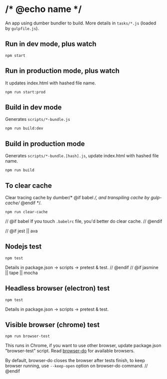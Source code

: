 # /* @echo name */

An app using dumber bundler to build. More details in `tasks/*.js` (loaded by `gulpfile.js`).

## Run in dev mode, plus watch

    npm start

## Run in production mode, plus watch

It updates index.html with hashed file name.

    npm run start:prod

## Build in dev mode

Generates `scripts/*-bundle.js`

    npm run build:dev

## Build in production mode

Generates `scripts/*-bundle.[hash].js`, update index.html with hashed file name.

    npm run build

## To clear cache

Clear tracing cache by dumber/* @if babel */, and transpiling cache by gulp-cache/* @endif */.

    npm run clear-cache

// @if babel
If you touch `.babelrc` file, you'd better do clear cache.
// @endif

// @if jest || ava
## Nodejs test

    npm test

Details in package.json -> scripts -> pretest & test.
// @endif
// @if jasmine || tape || mocha
## Headless browser (electron) test

    npm test

Details in package.json -> scripts -> pretest & test.

## Visible browser (chrome) test

    npm run browser-test

This runs in Chrome, if you want to use other browser, update package.json "browser-test" script. Read [browser-do](https://github.com/3cp/browser-do) for available browsers.

By default, browser-do closes the browser after tests finish, to keep browser running, use `--keep-open` option on browser-do command.
// @endif
